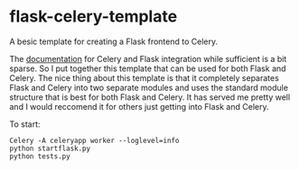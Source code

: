 flask-celery-template
=====================

A besic template for creating a Flask frontend to Celery.

The <a href="http://flask.pocoo.org/docs/patterns/celery/">documentation</a> for Celery and Flask integration 
while sufficient is a bit sparse. So I put together this 
template that can be used for both Flask and Celery. The nice thing about this template
is that it completely separates Flask and Celery into two separate modules and uses the 
standard module structure that is best for both Flask and Celery. It has served me pretty
well and I would reccomend it for others just getting into Flask and Celery.

To start:

    Celery -A celeryapp worker --loglevel=info
    python startflask.py
    python tests.py

